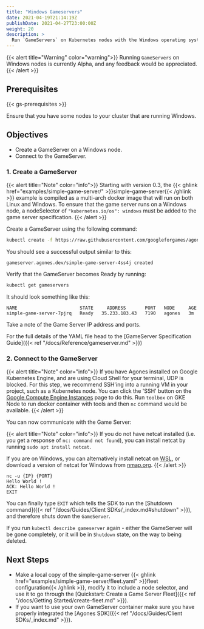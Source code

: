 ```yaml
---
title: "Windows Gameservers"
date: 2021-04-19T21:14:19Z
publishDate: 2021-04-27T23:00:00Z
weight: 20
description: >
  Run `GameServers` on Kubernetes nodes with the Windows operating system.
---
```


{{< alert title="Warning" color="warning">}}
Running `GameServers` on Windows nodes is currently Alpha, and any feedback
would be appreciated.
{{< /alert >}}

## Prerequisites

{{< gs-prerequisites >}}

Ensure that you have some nodes to your cluster that are running Windows.

## Objectives

- Create a GameServer on a Windows node.
- Connect to the GameServer.

### 1. Create a GameServer

{{< alert title="Note" color="info">}}
Starting with version 0.3, the {{< ghlink href="examples/simple-game-server/" >}}simple-game-server{{< /ghlink >}} example is compiled as a multi-arch docker image that will run on both Linux and Windows. To ensure that the game server runs on a Windows node, a nodeSelector of `"kubernetes.io/os": windows` must be added to the game server specification.
{{< /alert >}}

Create a GameServer using the following command:

```bash
kubectl create -f https://raw.githubusercontent.com/googleforgames/agones/{{< release-branch >}}/examples/simple-game-server/gameserver-windows.yaml
```

You should see a successful output similar to this:

```
gameserver.agones.dev/simple-game-server-4ss4j created
```

Verify that the GameServer becomes Ready by running:

```bash
kubectl get gameservers
```
It should look something like this:

```
NAME                       STATE     ADDRESS       PORT   NODE     AGE
simple-game-server-7pjrq   Ready   35.233.183.43   7190   agones   3m
```

Take a note of the Game Server IP address and ports.

For the full details of the YAML file head to the [GameServer Specification Guide]({{< ref "/docs/Reference/gameserver.md" >}})


### 2. Connect to the GameServer

{{< alert title="Note" color="info">}}
If you have Agones installed on Google Kubernetes Engine, and are using
  Cloud Shell for your terminal, UDP is blocked. For this step, we recommend
  SSH'ing into a running VM in your project, such as a Kubernetes node.
  You can click the 'SSH' button on the [Google Compute Engine Instances](https://console.cloud.google.com/compute/instances)
  page to do this.
  Run `toolbox` on GKE Node to run docker container with tools and then `nc` command would be available.
{{< /alert >}}

You can now communicate with the Game Server:

{{< alert title="Note" color="info">}}
If you do not have netcat installed
  (i.e. you get a response of `nc: command not found`),
  you can install netcat by running `sudo apt install netcat`.

If you are on Windows, you can alternatively install netcat on
[WSL](https://docs.microsoft.com/en-us/windows/wsl/install-win10),
or download a version of netcat for Windows from [nmap.org](https://nmap.org/ncat/).
{{< /alert >}}

```
nc -u {IP} {PORT}
Hello World !
ACK: Hello World !
EXIT
```

You can finally type `EXIT` which tells the SDK to run the [Shutdown command]({{< ref "/docs/Guides/Client SDKs/_index.md#shutdown" >}}), and therefore shuts down the `GameServer`.

If you run `kubectl describe gameserver` again - either the GameServer will be gone completely, or it will be in `Shutdown` state, on the way to being deleted.


## Next Steps

- Make a local copy of the simple-game-server {{< ghlink href="examples/simple-game-server/fleet.yaml" >}}fleet configuration{{< /ghlink >}},
modify it to include a node selector, and use it to go through the [Quickstart: Create a Game Server Fleet]({{< ref "/docs/Getting Started/create-fleet.md" >}}).
- If you want to use your own GameServer container make sure you have properly integrated the [Agones SDK]({{< ref "/docs/Guides/Client SDKs/_index.md" >}}).


